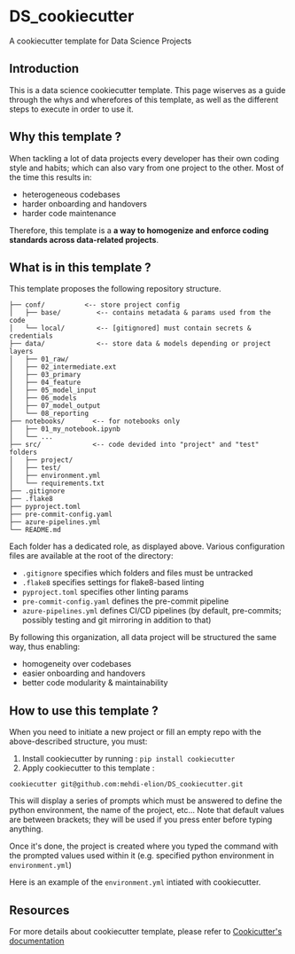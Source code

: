# DS_cookiecutter
A cookiecutter template for Data Science Projects

## Introduction
This is a data science cookiecutter template. This page wiserves as a guide through the whys and wherefores of this template, as well as the different steps to execute in order to use it.

<!-- <p align=center>
    <img src="/images/data_logo_full_black.png"  height="100">
</p> -->

## Why this template ?
When tackling a lot of data projects every developer has their own coding style and habits; which can also vary from one project to the other.
Most of the time this results in:
* heterogeneous codebases
* harder onboarding and handovers 
* harder code maintenance 

Therefore, this template is a **a way to homogenize and enforce coding standards across data-related projects**.


## What is in this template ?
This template proposes the following repository structure.

```console
├── conf/          <-- store project config   
│   ├── base/         <-- contains metadata & params used from the code
│   └── local/        <-- [gitignored] must contain secrets & credentials
├── data/             <-- store data & models depending or project layers
│   ├── 01_raw/
│   ├── 02_intermediate.ext
│   ├── 03_primary
│   ├── 04_feature
│   ├── 05_model_input
│   ├── 06_models
│   ├── 07_model_output
│   └── 08_reporting
├── notebooks/       <-- for notebooks only
│   ├── 01_my_notebook.ipynb
│   └── ...
├── src/             <-- code devided into "project" and "test" folders
│   ├── project/
│   ├── test/
│   ├── environment.yml
│   └── requirements.txt
├── .gitignore
├── .flake8
├── pyproject.toml
├── pre-commit-config.yaml
├── azure-pipelines.yml
└── README.md
```

Each folder has a dedicated role, as displayed above. 
Various configuration files are available at the root of the directory:
* `.gitignore` specifies which folders and files must be untracked
* `.flake8` specifies settings for flake8-based linting
* `pyproject.toml` specifies other linting params
* `pre-commit-config.yaml` defines the pre-commit pipeline
* `azure-pipelines.yml` defines CI/CD pipelines (by default, pre-commits; possibly testing and git mirroring in addition to that)


By following this organization, all data project will be structured the same way, thus enabling:
* homogeneity over codebases
* easier onboarding and handovers 
* better code modularity & maintainability



## How to use this template ?
When you need to initiate a new project or fill an empty repo with the above-described structure, you must:

1) Install cookiecutter by running : ```pip install cookiecutter```
2) Apply cookiecutter to this template :
```console
cookiecutter git@github.com:mehdi-elion/DS_cookiecutter.git
```

This will display a series of prompts which must be answered to define the python environment, the name of the project, etc... 
Note that default values are between brackets; they will be used if you press enter before typing anything. 

<!-- <p align=center>
    <img src="images/cookicutter_prompt.png"  height="100">
</p> -->

Once it's done, the project is created where you typed the command with the prompted values used within it (e.g. specified python environment in `environment.yml`)

<!-- <p align=center>
    <img src="images/proj_created.png"  height="100">
</p> -->

Here is an example of the `environment.yml` intiated with cookiecutter. 
<!-- <p align=center>
    <img src="images/example_env_yml.png"  width="800">
</p> -->


## Resources
For more details about cookiecutter template, please refer to [Cookicutter's documentation](https://cookiecutter.readthedocs.io/en/stable/)
